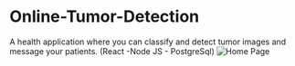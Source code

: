 # Online-Tumor-Detection
A health application where you can classify and detect tumor images and message your patients. (React -Node JS - PostgreSql)
![Home Page](https://user-images.githubusercontent.com/31740998/123809279-2474f380-d8fa-11eb-9402-a76e3895a030.png)

